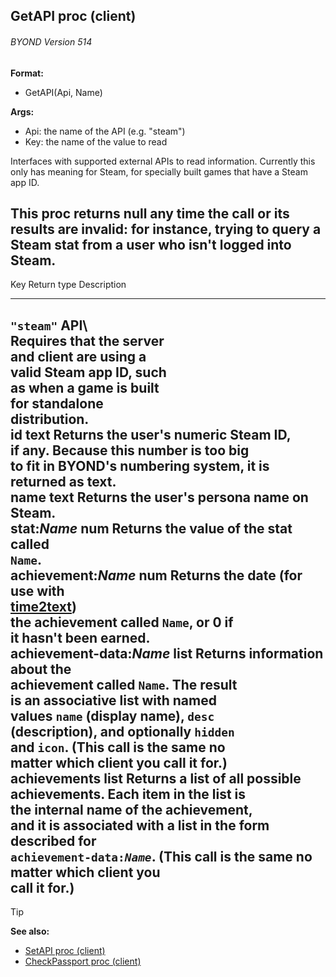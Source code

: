 ## GetAPI proc (client) 
###### BYOND Version 514

<!-- -->
**Format:**
+   GetAPI(Api, Name)
<!-- -->
**Args:**
+   Api: the name of the API (e.g. \"steam\")
+   Key: the name of the value to read


Interfaces with supported external APIs to read information.
Currently this only has meaning for Steam, for specially built games
that have a Steam app ID. 

This proc returns null any time the
call or its results are invalid: for instance, trying to query a Steam
stat from a user who isn\'t logged into Steam.
  -----------------------------------------------------------------------------------------------------
  Key                       Return type       Description                             
  ------------------------- ----------------- --------------------------------------- -----------------
  `"steam"` API\                                                                      
  Requires that the server                                                            
  and client are using a                                                              
  valid Steam app ID, such                                                            
  as when a game is built                                                             
  for standalone                                                                      
  distribution.                                                                       
  id                        text              Returns the user\'s numeric Steam ID,   
                                              if any. Because this number is too big  
                                              to fit in BYOND\'s numbering system, it 
                                              is returned as text.                    
  name                      text              Returns the user\'s persona name on     
                                              Steam.                                  
  stat:*Name*               num               Returns the value of the stat called    
                                              `Name`.                                 
  achievement:*Name*        num               Returns the date (for use with          
                                              [time2text](/ref/proc/time2text.md))   
                                              the achievement called `Name`, or 0 if  
                                              it hasn\'t been earned.                 
  achievement-data:*Name*   list              Returns information about the           
                                              achievement called `Name`. The result   
                                              is an associative list with named       
                                              values `name` (display name), `desc`    
                                              (description), and optionally `hidden`  
                                              and `icon`. (This call is the same no   
                                              matter which client you call it for.)   
  achievements              list              Returns a list of all possible          
                                              achievements. Each item in the list is  
                                              the internal name of the achievement,   
                                              and it is associated with a list in the 
                                              form described for                      
                                              `achievement-data:`*`Name`*. (This call 
                                              is the same no matter which client you  
                                              call it for.)                           
  -----------------------------------------------------------------------------------------------------

> [!TIP] 
> **See also:**
> +   [SetAPI proc (client)](/ref/client/proc/SetAPI.md) 
> +   [CheckPassport proc (client)](/ref/client/proc/CheckPassport.md) 